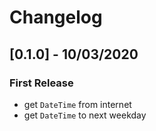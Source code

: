 # Changelog

## [0.1.0] - 10/03/2020

### First Release

* get `DateTime` from internet
* get `DateTime` to next weekday
